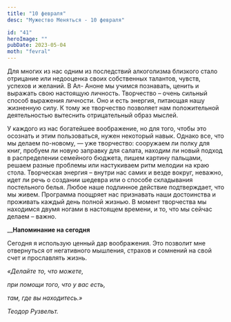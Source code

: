 ```yaml
---
title: "10 февраля"
desc: "Мужество Меняться - 10 февраля"

id: "41"
heroImage: ""
pubDate: 2023-05-04
moth: "fevral"
---
```


Для многих из нас одним из последствий алкоголизма близкого стало отрицание
или недооценка своих собственных талантов, чувств, успехов и желаний. В Ал-
Аноне мы учимся познавать, ценить и выражать свою настоящую личность.
Творчество – очень сильный способ выражения личности. Оно и есть энергия,
питающая нашу жизненную силу. К тому же творчество позволяет нам положительной
деятельностью вытеснить отрицательный образ мыслей.

У каждого из нас богатейшее воображение, но для того, чтобы это осознать и
этим пользоваться, нужен некоторый навык. Однако все, что мы делаем по-новому,
— уже творчество: сооружаем ли полку для книг, пробуем ли новую заправку для
салата, находим ли новый подход в распределении семейного бюджета, пишем
картину пальцами, решаем разные проблемы или настукиваем ритм мелодии на краю
стола. Творческая энергия – внутри нас самих и везде вокруг, неважно, идет ли
речь о создании шедевра или о способе складывания постельного белья. Любое
наше подлинное действие подтверждает, что мы живем. Программа поощряет нас
признавать наши достоинства и проживать каждый день полной жизнью. В момент
творчества мы находимся двумя ногами в настоящем времени, и то, что мы сейчас
делаем – важно.

\_\_**Напоминание на сегодня**

Сегодня я использую ценный дар воображения. Это позволит мне отвернуться от
негативного мышления, страхов и сомнений на свой счет и прославлять жизнь.

_«Делайте то, что можете,_

_при помощи того, что у вас есть,_

_там, где вы находитесь.»_

_Теодор Рузвельт._
